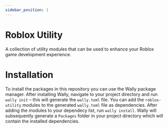 ```yaml
---
sidebar_position: 1
---
```


# Roblox Utility

A collection of utility modules that can be used to enhance your Roblox game development experience.

# Installation

To install the packages in this repository you can use the Wally package manager. After installing Wally, navigate to your project directory and run `wally init` – this will generate the `wally.toml` file. You can add the `roblox-utility` modules to the generated `wally.toml` file as dependencies. After adding the modules to your dependecy list, run `wally install`. Wally will subsequently generate a `Packages` folder in your project directory which will contain the installed dependencies.
